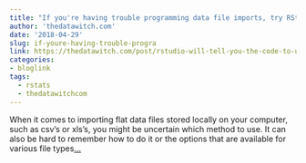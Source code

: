 ```yaml
---
title: "If you're having trouble programming data file imports, try RStudio's code preview"
author: 'thedatawitch.com'
date: '2018-04-29'
slug: if-youre-having-trouble-progra
link: https://thedatawitch.com/post/rstudio-will-tell-you-the-code-to-use-to-import-your-data-files/
categories:
- bloglink
tags:
  - rstats
  - thedatawitchcom
---
```


When it comes to importing flat data files stored locally on your computer, such as csv’s or xls’s, you might be uncertain which method to use. It can also be hard to remember how to do it or the options that are available for various file types[... <i class="fas fa-external-link-alt"></i>](https://thedatawitch.com/post/rstudio-will-tell-you-the-code-to-use-to-import-your-data-files/)


